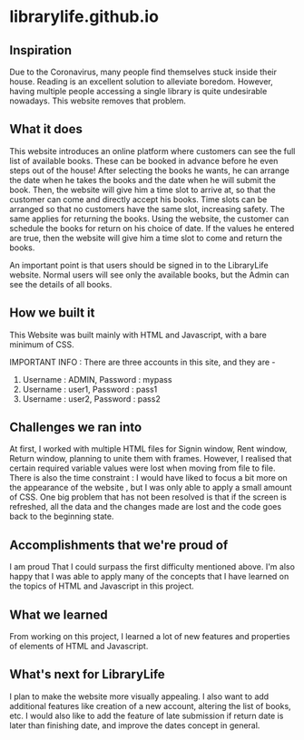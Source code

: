 # librarylife.github.io

## Inspiration
Due to the Coronavirus, many people find themselves stuck inside their house. Reading is an excellent solution to alleviate boredom. However, having multiple people accessing a single library is quite undesirable nowadays. This website removes that problem.
## What it does
This website introduces an online platform where customers can see the full list of available books. These can be booked in advance before he even steps out of the house! After selecting the books he wants, he can arrange the date when he takes the books and the date when he will submit the book. Then, the website will give him a time slot to arrive at, so that the customer can come and directly accept his books. Time slots can be arranged so that no customers have the same slot, increasing safety.
The same applies for returning the books. Using the website, the customer can schedule the books for return on his choice of date. If the values he entered are true, then the website will give him a time slot to come and return the books.

An important point is that users should be signed in to the LibraryLife website. Normal users will see only the available books, but the Admin can see the details of all books.

## How we built it
This Website was built mainly with HTML and Javascript, with a bare minimum of CSS.

IMPORTANT INFO : There are three accounts in this site, and they are - 
1. Username : ADMIN, Password : mypass
2. Username : user1, Password : pass1
3. Username : user2, Password : pass2

## Challenges we ran into
At first, I worked with multiple HTML files for Signin window, Rent window, Return window, planning to unite them with frames. However, I realised that certain required variable values were lost when moving from file to file. There is also the time constraint : I would have liked to focus a bit more on the appearance of the website , but I was only able to apply a small amount of CSS. One big problem that has not been resolved is that if the screen is refreshed, all the data and the changes made are lost and the code goes back to the beginning state.

## Accomplishments that we're proud of
I am proud That I could surpass the first difficulty mentioned above. I'm also happy that I was able to apply many of the concepts that I have learned on the topics of HTML and Javascript in this project.

## What we learned
From working on this project, I learned a lot of new features and properties of elements of HTML and Javascript. 

## What's next for LibraryLife
I plan to make the website more visually appealing. I also want to add additional features like creation of a new account, altering the list of books, etc. I would also like to add the feature of late submission if return date is later than finishing date, and improve the dates concept in general.
